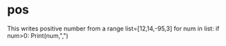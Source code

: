 # pos
This writes positive number from a range
list=[12,14,-95,3]
for num in list:
     if num>0:
         Print(num,",")
